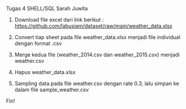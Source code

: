 Tugas 4 SHELL/SQL
Sarah Juwita

1. Download file excel dari link berikut : https://github.com/labusiam/dataset/raw/main/weather_data.xlsx

2. Convert tiap sheet pada file weather_data.xlsx menjadi file individual dengan format .csv

3. Merge kedua file (weather_2014.csv dan weather_2015.csv) menjadi weather.csv

4. Hapus weather_data.xlsx

5. Sampling data pada file weather.csv dengan rate 0.3, lalu simpan ke dalam file sample_weather.csv

Fin!

